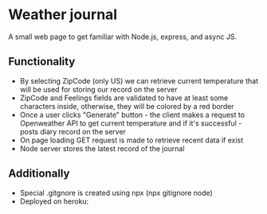 # Weather journal

A small web page to get familiar with Node.js, express, and async JS.

## Functionality
* By selecting ZipCode (only US) we can retrieve current temperature that will be used for storing our record on the server
* ZipCode and Feelings fields are validated to have at least some characters inside, otherwise, they will be colored by a red border
* Once a user clicks "Generate" button - the client makes a request to Openweather API to get current temperature and if it's successful - posts diary record on the server
* On page loading GET request is made to retrieve recent data if exist
* Node server stores the latest record of the journal

## Additionally
* Special .gitgnore is created using npx (npx gitignore node)
* Deployed on heroku: